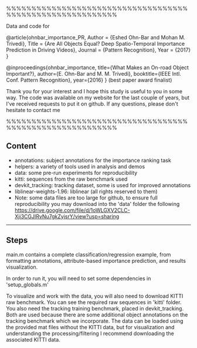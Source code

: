 %%%%%%%%%%%%%%%%%%%%%%%%%%%%%%%%%%%%%%%%%%%%%%%%%%%%%%%%%%

Data and code for 

@article{ohnbar_importance_PR,
    Author = {Eshed Ohn-Bar and Mohan M. Trivedi},
    Title = {Are All Objects Equal? Deep Spatio-Temporal Importance Prediction in Driving Videos},
    Journal = {Pattern Recognition},
    Year = {2017}
}

@inproceedings{ohnbar_importance,
title={What Makes an On-road Object Important?},
author={E. Ohn-Bar and M. M. Trivedi},
booktitle={IEEE Intl. Conf. Pattern Recognition}, 
year={2016}
}
(best paper award finalist)


Thank you for your interest and I hope this study is useful to you in some way.
The code was available on my website for the last couple of years, but I've received requests to put it on github.
If any questions, please don't hesitate to contact me

%%%%%%%%%%%%%%%%%%%%%%%%%%%%%%%%%%%%%%%%%%%%%%%%%%%%%%%%%%

Content
--------------------------
- annotations: subject annotations for the importance ranking task
- helpers: a variety of tools used in analysis and demos
- data: some pre-run experiments for reproducibility
- kitti: sequences from the raw benchmark used
- devkit_tracking: tracking dataset, some is used for improved annotations
- liblinear-weights-1.96: liblinear (all rights reserved to them)
- Note: some data files are too large for github, to ensure full reproducibility you may download into the 'data' folder the following
https://drive.google.com/file/d/1oWLGXV2CLC-Xji3CGJIRvNu7gkZyjsrY/view?usp=sharing
--------------------------

Steps
--------------------------
main.m contains a complete classification/regression example, from formatting annotations, 
attribute-based importance prediction, and results visualization.

In order to run it, you will need to set some dependencies in 'setup_globals.m'

To visualize and work with the data, you will also need to download KITTI raw benchmark. You can see the required raw sequences in 'kitti' folder.  You also need the tracking training benchmark, placed in devkit_tracking. Both are used because there are some additional object annotations on the tracking benchmark which we incorporate. The data can be loaded using the provided mat files without the KITTI data, but for visualization and understanding the processing/filtering I recommend downloading the associated KITTI data.






